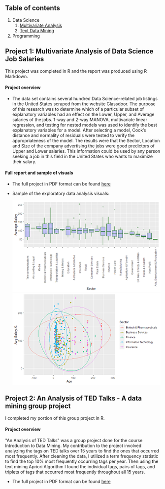 ## Table of contents
1. Data Science
    1. [Multivariate Analysis](#project1)
    2. [Text Data Mining](#project2)
2. Programming

## Project 1: Multivariate Analysis of Data Science Job Salaries <a name="project1"></a>
This project was completed in R and the report was produced using R Markdown.
#### Project overview
* The data set contains several hundred Data Science-related job listings in the United
States scraped from the website Glassdoor. The purpose of this research was to determine
which of a particular subset of explanatory variables had an effect on the Lower,
Upper, and Average salaries of the jobs. 1-way and 2-way MANOVA, multivariate linear
regression, and testing for nested models was used to identify the best explanatory
variables for a model. After selecting a model, Cook’s distance and normality of residuals
were tested to verify the appropriateness of the model. The results were that the
Sector, Location and Size of the company advertising the jobs were good predictors of
Upper and Lower salaries. This information could be used by any person seeking a job
in this field in the United States who wants to maximize their salary.
#### Full report and sample of visuals
* The full project in PDF format can be found [here](https://drive.google.com/file/d/1MU2WsG_zJHyf-Zyx4M4JnaMYkhg1RaMV/view?usp=sharing)

* Sample of the exploratory data analysis visuals:

    ![](/images/avg_salary_by_sector.png)
    ![](/images/groups_avg_salary_top5sector.png)


## Project 2: An Analysis of TED Talks - A data mining group project <a name="project2"></a>
I completed my portion of this group project in R.
#### Project overview
"An Analysis of TED Talks" was a group project done for the course Introduction to Data Mining. My contribution to the project involved analyzing the tags on TED talks over 15 years to find the ones that occurred most frequently. After cleaning the data, I utilized a term frequency statistic to find the top 10% most frequently occurring tags per year. Then using the text mining Apriori Algorithm I found the individual tags, pairs of tags, and triplets of tags that occurred most frequently throughout all 15 years.

* The full project in PDF format can be found [here](https://drive.google.com/file/d/1vzVzmsnDbTi1Ui9a2HhYrW5t8w63TjhZ/view?usp=sharing)
